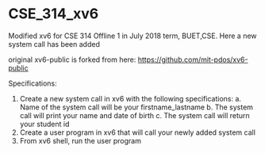 # CSE_314_xv6
Modified xv6 for CSE 314 Offline 1 in July 2018 term, BUET,CSE.
Here a new system call has been added

original xv6-public is forked from here: https://github.com/mit-pdos/xv6-public

Specifications:
1. Create a new system call in xv6 with the following specifications:
	a. Name of the system call will be your firstname_lastname
	b. The system call will print your name and date of birth
	c. The system call will return your student id
2. Create a user program in xv6 that will call your newly added system call
3. From xv6 shell, run the user program
